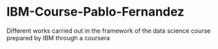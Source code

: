 # IBM-Course-Pablo-Fernandez
Different works carried out in the framework of the data science course prepared by IBM through a coursera
